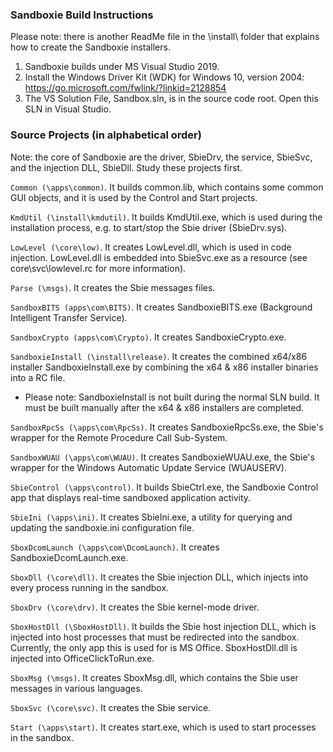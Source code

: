 ### Sandboxie Build Instructions

Please note: there is another ReadMe file in the \install\ folder that explains how to create the Sandboxie installers.

1) Sandboxie builds under MS Visual Studio 2019.
2) Install the Windows Driver Kit (WDK) for Windows 10, version 2004:
	https://go.microsoft.com/fwlink/?linkid=2128854
3) The VS Solution File, Sandbox.sln, is in the source code root. Open this SLN in Visual Studio.

### Source Projects (in alphabetical order)

Note: the core of Sandboxie are the driver, SbieDrv, the service, SbieSvc, and the injection DLL, SbieDll. Study these projects first.

`Common (\apps\common)`. It builds common.lib, which contains some common GUI objects, and it is used by the Control and Start projects.

`KmdUtil (\install\kmdutil)`. It builds KmdUtil.exe, which is used during the installation process, e.g. to start/stop the Sbie driver (SbieDrv.sys).

`LowLevel (\core\low)`. It creates LowLevel.dll, which is used in code injection. LowLevel.dll is embedded into SbieSvc.exe as a resource (see core\svc\lowlevel.rc for more information).

`Parse (\msgs)`. It creates the Sbie messages files.

`SandboxBITS (apps\com\BITS)`. It creates SandboxieBITS.exe (Background Intelligent Transfer Service).

`SandboxCrypto (apps\com\Crypto)`. It creates SandboxieCrypto.exe.

`SandboxieInstall (\install\release)`. It creates the combined x64/x86 installer SandboxieInstall.exe by combining the x64 & x86 installer binaries into a RC file.
- Please note: SandboxieInstall is not built during the normal SLN build. It must be built manually after the x64 & x86 installers are completed.

`SandboxRpcSs (\apps\com\RpcSs)`. It creates SandboxieRpcSs.exe, the Sbie's wrapper for the Remote Procedure Call Sub-System.

`SandboxWUAU (\apps\com\WUAU)`. It creates SandboxieWUAU.exe, the Sbie's wrapper for the Windows Automatic Update Service (WUAUSERV).

`SbieControl (\apps\control)`. It builds SbieCtrl.exe, the Sandboxie Control app that displays real-time sandboxed application activity.

`SbieIni (\apps\ini)`. It creates SbieIni.exe, a utility for querying and updating the sandboxie.ini configuration file.

`SboxDcomLaunch (\apps\com\DcomLaunch)`. It creates SandboxieDcomLaunch.exe.

`SboxDll (\core\dll)`. It creates the Sbie injection DLL, which injects into every process running in the sandbox.

`SboxDrv (\core\drv)`. It creates the Sbie kernel-mode driver.

`SboxHostDll (\SboxHostDll)`. It builds the Sbie host injection DLL, which is injected into host processes that must be redirected into the sandbox.
Currently, the only app this is used for is MS Office. SboxHostDll.dll is injected into OfficeClickToRun.exe.

`SboxMsg (\msgs)`. It creates SboxMsg.dll, which contains the Sbie user messages in various languages.

`SboxSvc (\core\svc)`. It creates the Sbie service.

`Start (\apps\start)`. It creates start.exe, which is used to start processes in the sandbox.
